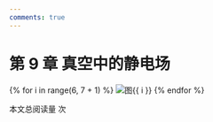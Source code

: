 ```yaml
---
comments: true
---
```


# 第 9 章 真空中的静电场

{% for i in range(6, 7 + 1) %}
![图{{ i }}](../figures/PHY2001G_页面_{{"%02d"|format(i)}}.png)
{% endfor %}

<span id="busuanzi_container_page_pv">本文总阅读量 <span id="busuanzi_value_page_pv"></span> 次</span>